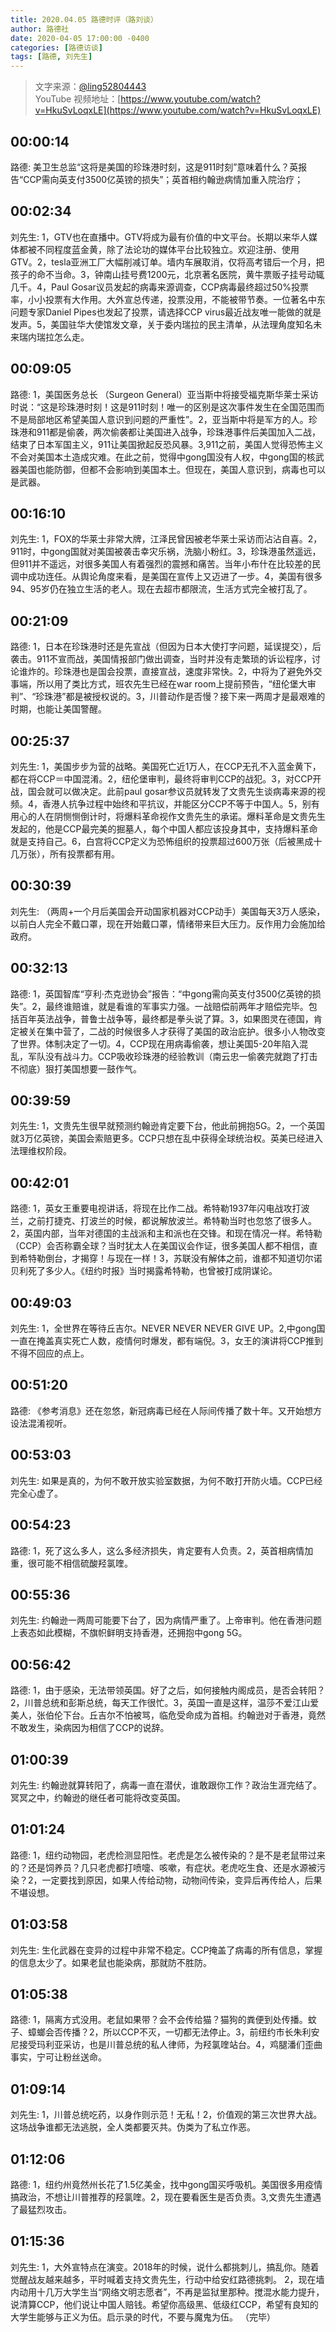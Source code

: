 ```yaml
---
title: 2020.04.05 路德时评（路刘谈）
author: 路德社
date: 2020-04-05 17:00:00 -0400
categories: [路德访谈]
tags: [路德, 刘先生]
---
```


> 文字来源：[@ling52804443](https://twitter.com/ling52804443)  
> YouTube 视频地址：[https://www.youtube.com/watch?v=HkuSvLoqxLE](https://www.youtube.com/watch?v=HkuSvLoqxLE)

## 00:00:14

路德: 美卫生总监“这将是美国的珍珠港时刻，这是911时刻”意味着什么？英报告“CCP需向英支付3500亿英镑的损失”；英首相约翰逊病情加重入院治疗；

## 00:02:34

刘先生: 1，GTV也在直播中。GTV将成为最有价值的中文平台。长期以来华人媒体都被不同程度蓝金黄，除了法论功的媒体平台比较独立。欢迎注册、使用GTV。2，tesla亚洲工厂大幅削减订单。墙内车展取消，仅将高考错后一个月，把孩子的命不当命。3，钟南山挂号费1200元，北京著名医院，黄牛票贩子挂号动辄几千。4，Paul Gosar议员发起的病毒来源调查，CCP病毒最终超过50%投票率，小小投票有大作用。大外宣总传递，投票没用，不能被带节奏。一位著名中东问题专家Daniel Pipes也发起了投票，请选择CCP virus最近战友唯一能做的就是发声。5，美国驻华大使馆发文章，关于委内瑞拉的民主清单，从法理角度知名未来瑞内瑞拉怎么走。

## 00:09:05

路德: 1，美国医务总长 （Surgeon General）亚当斯中将接受福克斯华莱士采访时说：“这是珍珠港时刻！这是911时刻！唯一的区别是这次事件发生在全国范围而不是局部地区希望美国人意识到问题的严重性”。2，亚当斯中将是军方的人。珍珠港和911都是偷袭，两次偷袭都让美国进入战争，珍珠港事件后美国加入二战，结束了日本军国主义，911让美国掀起反恐风暴。3,911之前，美国人觉得恐怖主义不会对美国本土造成灾难。在此之前，觉得中gong国没有人权，中gong国的核武器美国也能防御，但都不会影响到美国本土。但现在，美国人意识到，病毒也可以是武器。

## 00:16:10

刘先生: 1，FOX的华莱士非常大牌，江泽民曾因被老华莱士采访而沾沾自喜。2，911时，中gong国就对美国被袭击幸灾乐祸，洗脑小粉红。3，珍珠港虽然遥远，但911并不遥远，对很多美国人有着强烈的震撼和痛苦。当年小布什在比较差的民调中成功连任。从舆论角度来看，是美国在宣传上又迈进了一步。4，美国有很多94、95岁仍在独立生活的老人。现在去超市都限流，生活方式完全被打乱了。

## 00:21:09

路德: 1，日本在珍珠港时还是先宣战（但因为日本大使打字问题，延误提交），后袭击。911不宣而战，美国情报部门做出调查，当时并没有走繁琐的诉讼程序，讨论谁炸的。珍珠港也是国会投票，直接宣战，速度非常快。2，中将为了避免外交事端，所以用了类比方式，班农先生已经在war room上提前预告，“纽伦堡大审判”、“珍珠港”都是被授权说的。3，川普动作是否慢？接下来一两周才是最艰难的时期，也能让美国警醒。

## 00:25:37

刘先生: 1，美国步步为营的战略。美国死亡近1万人，在CCP无孔不入蓝金黄下，都在将CCP＝中国混淆。2，纽伦堡审判，最终将审判CCP的战犯。3，对CCP开战，国会就可以做决定。此前paul gosar参议员就转发了文贵先生谈病毒来源的视频。4，香港人抗争过程中始终和平抗议，并能区分CCP不等于中国人。5，别有用心的人在阴恻恻倒计时，将爆料革命视作文贵先生的承诺。爆料革命是文贵先生发起的，他是CCP最完美的掘墓人，每个中国人都应该投身其中，支持爆料革命就是支持自己。6，白宫将CCP定义为恐怖组织的投票超过600万张（后被黑成十几万张），所有投票都有用。

## 00:30:39

刘先生: （两周+一个月后美国会开动国家机器对CCP动手）美国每天3万人感染，以前白人完全不戴口罩，现在开始戴口罩，情绪带来巨大压力。反作用力会施加给政府。

## 00:32:13

路德: 1，英国智库“亨利·杰克逊协会”报告：“中gong需向英支付3500亿英镑的损失”。2，最终谁赔谁，就是看谁的军事实力强。一战赔偿前两年才赔偿完毕。包括百年英法战争，普鲁士战争等，最终都是拳头说了算。3，如果图灵在德国，肯定被关在集中营了，二战的时候很多人才获得了美国的政治庇护。很多小人物改变了世界。体制决定了一切。4，CCP现在用病毒偷袭，想让美国5-20年陷入混乱，军队没有战斗力。CCP吸收珍珠港的经验教训（南云忠一偷袭完就跑了打击不彻底）狠打美国想要一鼓作气。

## 00:39:59

刘先生: 1，文贵先生很早就预测约翰逊肯定要下台，他此前拥抱5G。2，一个英国就3万亿英镑，美国会索赔更多。CCP只想在乱中获得全球统治权。英美已经进入法理维权阶段。

## 00:42:01

路德: 1，英女王重要电视讲话，将现在比作二战。希特勒1937年闪电战攻打波兰，之前打捷克、打波兰的时候，都说解放波兰。希特勒当时也忽悠了很多人。2，英国内部，当年对德国的主战派和主和派也在交锋。和现在情况一样。希特勒（CCP）会否称霸全球？当时犹太人在美国议会作证，很多美国人都不相信，直到希特勒倒台，才揭穿！与现在一样！3，苏联没有解体之前，谁都不知道切尔诺贝利死了多少人。《纽约时报》当时揭露希特勒，也曾被打成阴谋论。

## 00:49:03

刘先生: 1，全世界在等待丘吉尔。NEVER NEVER NEVER GIVE UP。2,中gong国一直在掩盖真实死亡人数，疫情何时爆发，都有端倪。3，女王的演讲将CCP推到不得不回应的点上。

## 00:51:20

路德: 《参考消息》还在忽悠，新冠病毒已经在人际间传播了数十年。又开始想方设法混淆视听。

## 00:53:03

刘先生: 如果是真的，为何不敢开放实验室数据，为何不敢打开防火墙。CCP已经完全心虚了。

## 00:54:23

路德: 1，死了这么多人，这么多经济损失，肯定要有人负责。2，英首相病情加重，很可能不相信硫酸羟氯喹。

## 00:55:36

刘先生: 约翰逊一两周可能要下台了，因为病情严重了。上帝审判。他在香港问题上表态如此模糊，不旗帜鲜明支持香港，还拥抱中gong 5G。

## 00:56:42

路德: 1，由于感染，无法带领英国。好了之后，如何接触内阁成员，是否会转阳？2，川普总统和彭斯总统，每天工作很忙。3，英国一直是这样，温莎不爱江山爱美人，张伯伦下台。丘吉尔不怕被骂，临危受命成为首相。约翰逊对于香港，竟然不敢发生，染病因为相信了CCP的说辞。

## 01:00:39

刘先生: 约翰逊就算转阳了，病毒一直在潜伏，谁敢跟你工作？政治生涯完结了。冥冥之中，约翰逊的继任者可能将改变英国。

## 01:01:24

路德: 1，纽约动物园，老虎检测显阳性。老虎是怎么被传染的？是不是老鼠带过来的？还是饲养员？几只老虎都打喷嚏、咳嗽，有症状。老虎吃生食、还是水源被污染？2，一定要找到原因，如果人传给动物，动物间传染，变异后再传给人，后果不堪设想。

## 01:03:58

刘先生: 生化武器在变异的过程中非常不稳定。CCP掩盖了病毒的所有信息，掌握的信息太少了。如果老鼠也能染病，那就防不胜防。

## 01:05:38

路德: 1，隔离方式没用。老鼠如果带？会不会传给猫？猫狗的粪便到处传播。蚊子、蟑螂会否传播？2，所以CCP不灭，一切都无法停止。3，前纽约市长朱利安尼接受玛利亚采访，也是川普总统的私人律师，为羟氯喹站台。4，鸡腿潘们歪曲事实，宁可让粉丝送命。

## 01:09:14

刘先生: 1，川普总统吃药，以身作则示范！无私！2，价值观的第三次世界大战。这场战争谁都无法逃脱，全人类都要灭共。伪类为了私立作恶。

## 01:12:06

路德: 1，纽约州竟然州长花了1.5亿美金，找中gong国买呼吸机。美国很多用疫情搞政治，不想让川普推荐的羟氯喹。2，现在要看医生是否负责。3,文贵先生遭遇了最猛烈攻击。

## 01:15:36

刘先生: 1，大外宣特点在演变。2018年的时候，说什么都挑刺儿，搞乱你。随着觉醒战友越来越多，平时喊着支持文贵先生，行动中给安红路德挑刺。
2，现在墙内动用十几万大学生当“网络文明志愿者”，不再是监狱里那种。搅混水能力提升，说清算CCP，他们说让中国人赔钱。希望你高级黑、低级红CCP，希望有良知的大学生能够与正义为伍。启示录的时代，不要与魔鬼为伍。
（完毕）
